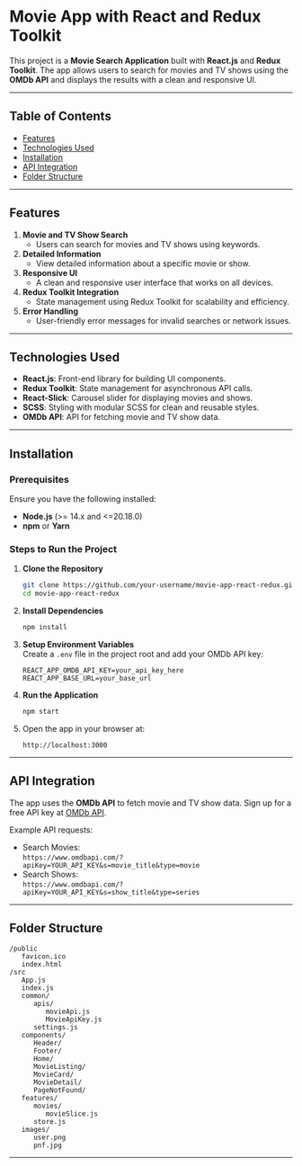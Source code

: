 
# Movie App with React and Redux Toolkit

This project is a **Movie Search Application** built with **React.js** and **Redux Toolkit**. The app allows users to search for movies and TV shows using the **OMDb API** and displays the results with a clean and responsive UI.

---

## Table of Contents

- [Features](#features)
- [Technologies Used](#technologies-used)
- [Installation](#installation)
- [API Integration](#api-integration)
- [Folder Structure](#folder-structure)

---

## Features

1. **Movie and TV Show Search**  
   - Users can search for movies and TV shows using keywords.
2. **Detailed Information**  
   - View detailed information about a specific movie or show.
3. **Responsive UI**  
   - A clean and responsive user interface that works on all devices.
4. **Redux Toolkit Integration**  
   - State management using Redux Toolkit for scalability and efficiency.
5. **Error Handling**  
   - User-friendly error messages for invalid searches or network issues.

---

## Technologies Used

- **React.js**: Front-end library for building UI components.
- **Redux Toolkit**: State management for asynchronous API calls.
- **React-Slick**: Carousel slider for displaying movies and shows.
- **SCSS**: Styling with modular SCSS for clean and reusable styles.
- **OMDb API**: API for fetching movie and TV show data.

---

## Installation

### Prerequisites
Ensure you have the following installed:
- **Node.js** (>= 14.x and <=20.18.0)
- **npm** or **Yarn**

### Steps to Run the Project

1. **Clone the Repository**  
   ```bash
   git clone https://github.com/your-username/movie-app-react-redux.git
   cd movie-app-react-redux
   ```

2. **Install Dependencies**  
   ```bash
   npm install
   ```

3. **Setup Environment Variables**  
   Create a `.env` file in the project root and add your OMDb API key:
   ```env
   REACT_APP_OMDB_API_KEY=your_api_key_here
   REACT_APP_BASE_URL=your_base_url
   ```

4. **Run the Application**  
   ```bash
   npm start
   ```

5. Open the app in your browser at:  
   ```
   http://localhost:3000
   ```

---

## API Integration

The app uses the **OMDb API** to fetch movie and TV show data. Sign up for a free API key at [OMDb API](http://www.omdbapi.com/).

Example API requests:
- Search Movies:  
  `https://www.omdbapi.com/?apiKey=YOUR_API_KEY&s=movie_title&type=movie`
- Search Shows:  
  `https://www.omdbapi.com/?apiKey=YOUR_API_KEY&s=show_title&type=series`

---

## Folder Structure

```
/public
   favicon.ico
   index.html
/src
   App.js
   index.js
   common/
      apis/
         movieApi.js
         MovieApiKey.js
      settings.js
   components/
      Header/
      Footer/
      Home/
      MovieListing/
      MovieCard/
      MovieDetail/
      PageNotFound/
   features/
      movies/
         movieSlice.js
      store.js
   images/
      user.png
      pnf.jpg
```

---